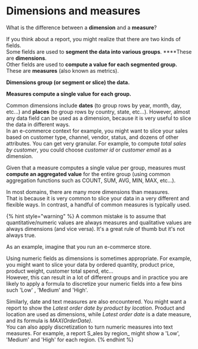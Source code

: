 # Dimensions and measures

What is the difference between a **dimension** and a **measure**?

If you think about a report, you might realize that there are two kinds of fields.  
Some fields are used to **segment the data into various groups**. ****These are **dimensions**.  
Other fields are used to **compute a value for each segmented group.** These are **measures** \(also known as metrics\).

**Dimensions group \(or segment or slice\) the data.**

**Measures compute a single value for each group.**

Common dimensions include **dates** \(to group rows by year, month, day, etc...\) and **places** \(to group rows by country, state, etc...\). However, almost any data field can be used as a dimension, because it is very useful to slice the data in different ways.  
In an e-commerce context for example, you might want to slice your sales based on customer type, channel, vendor, status, and dozens of other attributes. You can get very granular. For example, to compute _total sales by customer_, you could choose _customer id_ or _customer email_ as a dimension.

Given that a measure computes a single value per group, measures must **compute an aggregated value** for the entire group \(using common aggregation functions such as COUNT, SUM, AVG, MIN, MAX, etc...\).  
  
In most domains, there are many more dimensions than measures.  
That is because it is very common to slice your data in a very different and flexible ways. In contrast, a handful of common measures is typically used.

{% hint style="warning" %}
A common mistake is to assume that quantitative/numeric values are always measures and qualitative values are always dimensions \(and vice versa\). It's a great rule of thumb but it's not always true.

As an example, imagine that you run an e-commerce store.

Using numeric fields as dimensions is sometimes appropriate. For example, you might want to slice your data by ordered quantity, product price, product weight, customer total spend, etc...  
However, this can result in a lot of different groups and in practice you are likely to apply a formula to discretize your numeric fields into a few bins such 'Low' , 'Medium' and 'High'.

Similarly, date and text measures are also encountered. You might want a report to show the _Latest order date by product by location_. Product and location are used as dimensions, while _Latest order date_ is a date measure, and its formula is _MAX\(OrderDate\)_.  
You can also apply discretization to turn numeric measures into text measures. For example, a report S_ales by region_ might show a 'Low', 'Medium' and 'High' for each region.
{% endhint %}





